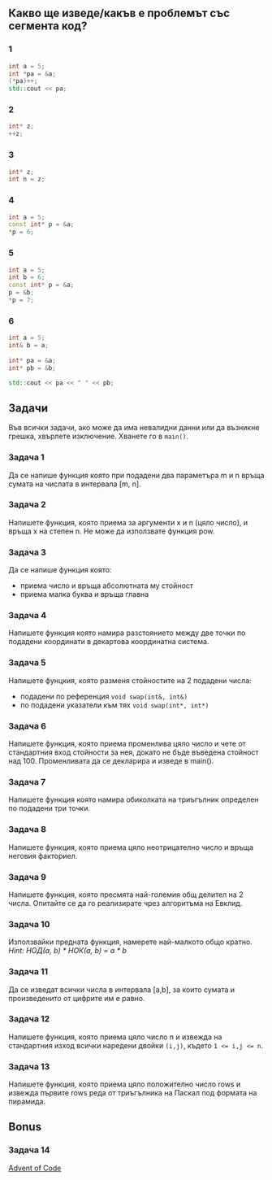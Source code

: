 ## Какво ще изведе/какъв е проблемът със сегмента код?
### 1
```c++
int a = 5;
int *pa = &a;
(*pa)++;
std::cout << pa;
```
### 2
```c++
int* z;
++z;
```
### 3
```c++
int* z;
int n = z;
```
### 4
```c++
int a = 5;
const int* p = &a;
*p = 6;
```
### 5
```c++
int a = 5;
int b = 6;
const int* p = &a;
p = &b;
*p = 7;
```

### 6
```c++
int a = 5;
int& b = a;
    
int* pa = &a;
int* pb = &b;

std::cout << pa << " " << pb; 
```
## Задачи

Във всички задачи, ако може да има невалидни данни или да възникне грешка, хвърлете изключение. Хванете го в `main()`.

### Задача 1
Да се напише функция която при подадени два параметъра m и n връща сумата на
числата в интервала [m, n].

### Задача 2
Напишете функция, която приема за аргументи х и n (цяло число), и връща
х на степен n. Не може да използвате функция pow.

### Задача 3
Да се напише функция която: 
- приема число и връща абсолютната му стойност
- приема малка буква и връща главна

### Задача 4
Напишете функция която намира разстоянието между две точки по подадени
координати в декартова координатна система.

### Задача 5
Напишете фунцкия, която разменя стойностите на 2 подадени числа:
- подадени по референция `void swap(int&, int&)`
- по подадени указатели към тях `void swap(int*, int*)`

### Задача 6
Напишете функция, която приема променлива цяло число и чете от стандартния вход стойности за нея, докато не бъде въведена стойност над 100. Променливата да се декларира и изведе в main().

### Задача 7
Напишете функция която намира обиколката на триъгълник определен по
подадени три точки. 

### Задача 8
Напишете функция, която приема цяло неотрицателно число и
връща неговия факториел.

### Задача 9
Напишете функция, която пресмята най-големия общ делител на 2 числа. Опитайте се да го реализирате чрез алгоритъма на Евклид.

### Задача 10
Използвайки предната функция, намерете най-малкото общо кратно. 
_Hint: НОД(a, b) * НОК(a, b) = a * b_

### Задача 11
Да се изведат всички числа в интервала [a,b], за които сумата и произведенито от цифрите им е равно.

### Задача 12
Напишете функция, която приема цяло число n и извежда на стандартния изход всички наредени двойки `(i,j)`, където `1 <= i,j <= n`.

### Задача 13
Напишете функция, която приема цяло положително число
rows и извежда първите rows реда от триъгълника на Паскал
под формата на пирамида.

## Bonus
### Задача 14
[Advent of Code](https://adventofcode.com/2021/day/1)


